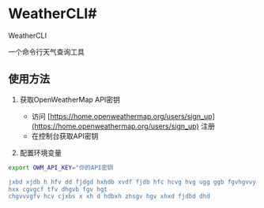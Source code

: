 # WeatherCLI# 
WeatherCLI

一个命令行天气查询工具

## 使用方法

1. 获取OpenWeatherMap API密钥
   - 访问 [https://home.openweathermap.org/users/sign_up](https://home.openweathermap.org/users/sign_up) 注册
   - 在控制台获取API密钥

2. 配置环境变量
```bash
export OWM_API_KEY="你的API密钥

jxbd xjdb h hfv dd fjdgd hxhdb xvdf fjdb hfc hcvg hvg ugg ggb fgvhgvvy vvgf f xhx
hxx cgvgcf tfv dhgvb fgv hgt
chgvvvgfv hcv cjxbs x xh d hdbxh zhsgv hgv xhxd fjdbd dhd